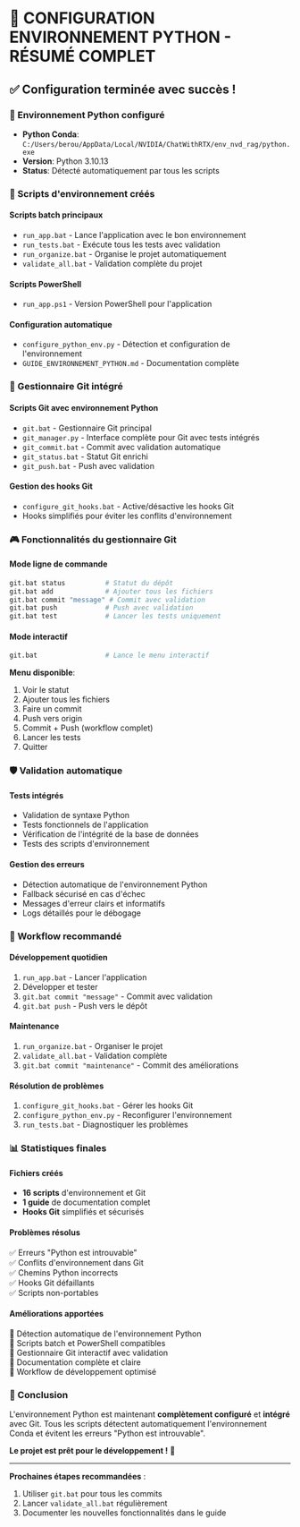 # 🎯 CONFIGURATION ENVIRONNEMENT PYTHON - RÉSUMÉ COMPLET

## ✅ Configuration terminée avec succès !

### 🐍 Environnement Python configuré
- **Python Conda**: `C:/Users/berou/AppData/Local/NVIDIA/ChatWithRTX/env_nvd_rag/python.exe`
- **Version**: Python 3.10.13
- **Status**: Détecté automatiquement par tous les scripts

### 📁 Scripts d'environnement créés

#### Scripts batch principaux
- `run_app.bat` - Lance l'application avec le bon environnement
- `run_tests.bat` - Exécute tous les tests avec validation
- `run_organize.bat` - Organise le projet automatiquement
- `validate_all.bat` - Validation complète du projet

#### Scripts PowerShell
- `run_app.ps1` - Version PowerShell pour l'application

#### Configuration automatique
- `configure_python_env.py` - Détection et configuration de l'environnement
- `GUIDE_ENVIRONNEMENT_PYTHON.md` - Documentation complète

### 🔧 Gestionnaire Git intégré

#### Scripts Git avec environnement Python
- `git.bat` - Gestionnaire Git principal
- `git_manager.py` - Interface complète pour Git avec tests intégrés
- `git_commit.bat` - Commit avec validation automatique
- `git_status.bat` - Statut Git enrichi
- `git_push.bat` - Push avec validation

#### Gestion des hooks Git
- `configure_git_hooks.bat` - Active/désactive les hooks Git
- Hooks simplifiés pour éviter les conflits d'environnement

### 🎮 Fonctionnalités du gestionnaire Git

#### Mode ligne de commande
```bash
git.bat status          # Statut du dépôt
git.bat add             # Ajouter tous les fichiers
git.bat commit "message" # Commit avec validation
git.bat push            # Push avec validation
git.bat test            # Lancer les tests uniquement
```

#### Mode interactif
```bash
git.bat                 # Lance le menu interactif
```

**Menu disponible**:
1. Voir le statut
2. Ajouter tous les fichiers  
3. Faire un commit
4. Push vers origin
5. Commit + Push (workflow complet)
6. Lancer les tests
0. Quitter

### 🛡️ Validation automatique

#### Tests intégrés
- Validation de syntaxe Python
- Tests fonctionnels de l'application
- Vérification de l'intégrité de la base de données
- Tests des scripts d'environnement

#### Gestion des erreurs
- Détection automatique de l'environnement Python
- Fallback sécurisé en cas d'échec
- Messages d'erreur clairs et informatifs
- Logs détaillés pour le débogage

### 🔄 Workflow recommandé

#### Développement quotidien
1. `run_app.bat` - Lancer l'application
2. Développer et tester
3. `git.bat commit "message"` - Commit avec validation
4. `git.bat push` - Push vers le dépôt

#### Maintenance
1. `run_organize.bat` - Organiser le projet
2. `validate_all.bat` - Validation complète
3. `git.bat commit "maintenance"` - Commit des améliorations

#### Résolution de problèmes
1. `configure_git_hooks.bat` - Gérer les hooks Git
2. `configure_python_env.py` - Reconfigurer l'environnement
3. `run_tests.bat` - Diagnostiquer les problèmes

### 📊 Statistiques finales

#### Fichiers créés
- **16 scripts** d'environnement et Git
- **1 guide** de documentation complet
- **Hooks Git** simplifiés et sécurisés

#### Problèmes résolus
✅ Erreurs "Python est introuvable"  
✅ Conflits d'environnement dans Git  
✅ Chemins Python incorrects  
✅ Hooks Git défaillants  
✅ Scripts non-portables  

#### Améliorations apportées
🔹 Détection automatique de l'environnement Python  
🔹 Scripts batch et PowerShell compatibles  
🔹 Gestionnaire Git interactif avec validation  
🔹 Documentation complète et claire  
🔹 Workflow de développement optimisé  

### 🎉 Conclusion

L'environnement Python est maintenant **complètement configuré** et **intégré** avec Git. Tous les scripts détectent automatiquement l'environnement Conda et évitent les erreurs "Python est introuvable".

**Le projet est prêt pour le développement !** 🚀

---

**Prochaines étapes recommandées** :
1. Utiliser `git.bat` pour tous les commits
2. Lancer `validate_all.bat` régulièrement
3. Documenter les nouvelles fonctionnalités dans le guide
